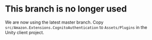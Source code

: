 # This branch is no longer used

We are now using the latest master branch. Copy `src/Amazon.Extensions.CognitoAuthentication` to `Assets/Plugins` in the Unity client project.
